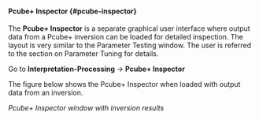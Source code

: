 #### Pcube+ Inspector {#pcube-inspector}

The **Pcube+ Inspector** is a separate graphical user interface where output data from a Pcube+ inversion can be loaded for detailed inspection. The layout is very similar to the Parameter Testing window. The user is referred to the section on Parameter Tuning for details.

Go to **Interpretation-Processing** → **Pcube+ Inspector**

The figure below shows the Pcube+ Inspector when loaded with output data from an inversion.

_Pcube+ Inspector window with inversion results_
